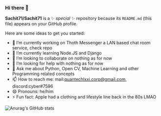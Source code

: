 ### Hi there 👋


**Sachit71/Sachit71** is a ✨ _special_ ✨ repository because its `README.md` (this file) appears on your GitHub profile.

Here are some ideas to get you started:

- 🔭 I’m currently working on Thoth Messenger a LAN based chat room service, check repo
- 🌱 I’m currently learning Node.JS and Django
- 👯 I’m looking to collaborate on nothing as for now
- 🤔 I’m looking for help with nothing as for now
- 💬 Ask me about Python, Open CV, Machine Learning and other Programming related concepts
- 📫 How to reach me: mail:quantechlxxi.corp@gmail.com, discord:cyber#7596
- 😄 Pronouns: he/him
- ⚡ Fun fact: Apple had a clothing and lifestyle line back in the 80s LMAO

![Anurag's GitHub stats](https://github-readme-stats.vercel.app/api?username=Sachit71&show_icons=true)

